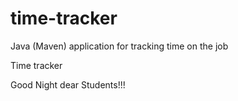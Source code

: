 # time-tracker
Java (Maven) application for tracking time on the job

Time tracker

Good Night dear Students!!!
